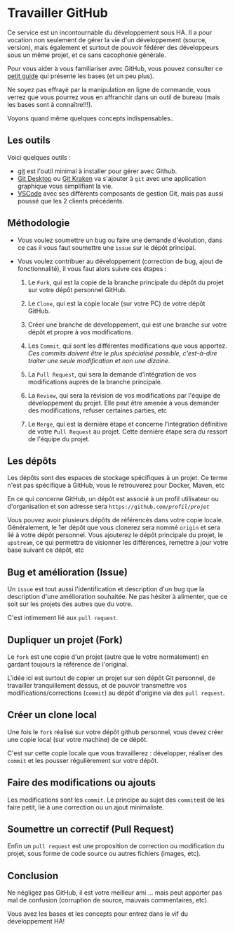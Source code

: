 # Travailler GitHub

Ce service est un incontournable du développement sous HA. Il a pour vocation non seulement de gérer la vie d'un développement (source, version), mais également et surtout de pouvoir fédérer des développeurs sous un même projet, et ce sans cacophonie générale.

Pour vous aider à vous familiariser avec GitHub, vous pouvez consulter ce [petit guide](https://rogerdudler.github.io/git-guide/index.fr.html) qui présente les bases (et un peu plus).

Ne soyez pas effrayé par la manipulation en ligne de commande, vous verrez que vous pourrez vous en affranchir dans un outil de bureau (mais les bases sont à connaître!!!).

Voyons quand même quelques concepts indispensables..

## Les outils

Voici quelques outils :

- [git](https://git-scm.com/) est l'outil minimal à installer pour gérer avec Github.
- [Git Desktop](https://desktop.github.com/) ou [Git Kraken](https://www.gitkraken.com/) va s'ajouter à `git` avec une application graphique vous simplifiant la vie.
- [VSCode](https://code.visualstudio.com/) avec ses différents composants de gestion Git, mais pas aussi poussé que les 2 clients précédents.

## Méthodologie

- Vous voulez soumettre un bug ou faire une demande d'évolution, dans ce cas il vous faut soumettre une `issue` sur le dépôt principal.

- Vous voulez contribuer au développement (correction de bug, ajout de fonctionnalité), il vous faut alors suivre ces étapes :

  1. Le `Fork`, qui est la copie de la branche principale du dépôt du projet sur votre dépôt personnel GitHub.

  1. Le `Clone`, qui est la copie locale (sur votre PC) de votre dépôt GitHub.

  1. Créer une branche de développement, qui est une branche sur votre dépôt et propre à vos modifications.

  1. Les `Commit`, qui sont les différentes modifications que vous apportez. _Ces commits doivent être le plus spécialisé possible, c'est-à-dire traiter une seule modification et non une dizaine_.

  1. La `Pull Request`, qui sera la demande d'intégration de vos modifications auprès de la branche principale.

  1. La `Review`, qui sera la révision de vos modifications par l'équipe de développement du projet. Elle peut être amenée à vous demander des modifications, refuser certaines parties, etc

  1. Le `Merge`, qui est la dernière étape et concerne l'intégration définitive de votre `Pull Request` au projet. Cette dernière étape sera du ressort de l'équipe du projet.

## Les dépôts

Les dépôts sont des espaces de stockage spécifiques à un projet. Ce terme n'est pas spécifique à GitHub, vous le retrouverez pour Docker, Maven, etc

En ce qui concerne GitHub, un dépôt est associé à un profil utilisateur ou d'organisation et son adresse sera `https://github.com/`_`profil`_`/`_`projet`_

Vous pouvez avoir plusieurs dépôts de référencés dans votre copie locale. Généralement, le 1er dépôt que vous clonerez sera nommé `origin` et sera lié à votre dépôt personnel. Vous ajouterez le dépôt principale du projet, le `upstream`, ce qui permettra de visionner les différences, remettre à jour votre base suivant ce dépôt, etc

## Bug et amélioration (Issue)

Un `issue` est tout aussi l'identification et description d'un bug que la description d'une amélioration souhaitée. Ne pas hésiter à alimenter, que ce soit sur les projets des autres que du votre.

C'est intimement lié aux `pull request`.

## Dupliquer un projet (Fork)

Le `fork` est une copie d'un projet (autre que le votre normalement) en gardant toujours la référence de l'original.

L'idée ici est surtout de copier un projet sur son dépôt Git personnel, de travailler tranquillement dessus, et de pouvoir transmettre vos modifications/corrections (`commit`) au dépôt d'origine via des `pull request`.

## Créer un clone local

Une fois le `fork` réalisé sur votre dépôt github personnel, vous devez créer une copie local (sur votre machine) de ce dépôt.

C'est sur cette copie locale que vous travaillerez : développer, réaliser des `commit` et les pousser régulièrement sur votre dépôt.

## Faire des modifications ou ajouts

Les modifications sont les `commit`. Le principe au sujet des `commit`est de les faire petit, lié à une correction ou un ajout minimaliste.

## Soumettre un correctif (Pull Request)

Enfin un `pull request` est une proposition de correction ou modification du projet, sous forme de code source ou autres fichiers (images, etc).

## Conclusion

Ne négligez pas GitHub, il est votre meilleur ami ... mais peut apporter pas mal de confusion (corruption de source, mauvais commentaires, etc).

Vous avez les bases et les concepts pour entrez dans le vif du développement HA!
